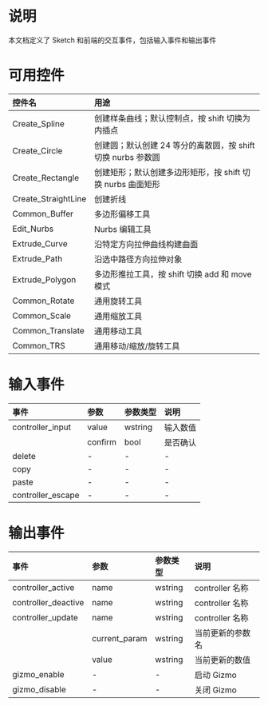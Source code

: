 # 说明

本文档定义了 Sketch 和前端的交互事件，包括输入事件和输出事件

# 可用控件

| 控件名              | 用途                                                         |
| :------------------ | :----------------------------------------------------------- |
| Create_Spline       | 创建样条曲线；默认控制点，按 shift 切换为内插点              |
| Create_Circle       | 创建圆；默认创建 24 等分的离散圆，按 shift 切换 nurbs 参数圆 |
| Create_Rectangle    | 创建矩形；默认创建多边形矩形，按 shift 切换 nurbs 曲面矩形   |
| Create_StraightLine | 创建折线                                                     |
| Common_Buffer       | 多边形偏移工具                                               |
| Edit_Nurbs          | Nurbs 编辑工具                                               |
| Extrude_Curve       | 沿特定方向拉伸曲线构建曲面                                   |
| Extrude_Path        | 沿选中路径方向拉伸对象                                       |
| Extrude_Polygon     | 多边形推拉工具，按 shift 切换 add 和 move 模式               |
| Common_Rotate       | 通用旋转工具                                                 |
| Common_Scale        | 通用缩放工具                                                 |
| Common_Translate    | 通用移动工具                                                 |
| Common_TRS          | 通用移动/缩放/旋转工具                                       |

# 输入事件

| 事件              | 参数    | 参数类型 | 说明     |
| :---------------- | :------ | :------- | :------- |
| controller_input  | value   | wstring  | 输入数值 |
|                   | confirm | bool     | 是否确认 |
| delete            | -       | -        | -        |
| copy              | -       | -        | -        |
| paste             | -       | -        | -        |
| controller_escape | -       | -        | -        |

# 输出事件

| 事件                | 参数          | 参数类型 | 说明             |
| :------------------ | :------------ | :------- | :--------------- |
| controller_active   | name          | wstring  | controller 名称  |
| controller_deactive | name          | wstring  | controller 名称  |
| controller_update   | name          | wstring  | controller 名称  |
|                     | current_param | wstring  | 当前更新的参数名 |
|                     | value         | wstring  | 当前更新的数值   |
| gizmo_enable        | -             | -        | 启动 Gizmo       |
| gizmo_disable       | -             | -        | 关闭 Gizmo       |

<!-- |controller_mouse_lock | -   | -       | controller鼠标锁定 -->
<!-- |controller_mouse_unlock| -  | -       | controller鼠标解锁 -->
